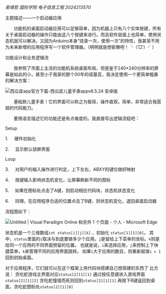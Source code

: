 _易靖哲 国际学院 电子信息工程 2024213570_

主题描述——一个启动器应用

       功能机的桌面启动器应用可以足够简单，因为机器上只有八个实体按键，所有关于桌面启动器的操作只能由这八个按键来进行。而且软件层面上也简单，使用状态机就可以解决。又因为Arduino本身“烧录一次，使用一次”的特性，我甚至不用为未来新增的应用程序写一个软件管理器。（明明就是想偷懒吧！╰（‵□′）╯）

功能设计和业务逻辑流

       我参照了市面上主流的功能机系统桌面布局，但是鉴于240*240分辨率的屏幕是如此的小，甚至小于我家的那个00年的诺基亚，我决定使用一个更简单粗暴的解决方案：

![西瓜皮app官方下载-西瓜皮儿童手表appv6.5.24 安卓版](file:///C:/Users/duck1/AppData/Local/Temp/msohtmlclip1/01/clip_image002.png)

       基础款儿童手表！它的界面可以称之为极简，操作直观，简单，非常适合我孱弱的代码能力。

       要用语言描述它的功能还是有点难度的。我直接写出逻辑流程吧：

 Setup

1.     硬件初始化

2.     显示默认锁屏界面

Loop

3.     对用户的输入操作进行判定，上下左右，ABXY的键位做好映射

4.     按键输入影响状态机变化，让屏幕刷新不同的图标

5.     如果在图标处点击了A键，则启动相应代码块，状态机状态变化

6.     同理，在应用程序合适的位置点击了B键，则状态机变化，退回桌面启动器

流程图如下：

![Untitled | Visual Paradigm Online 和另外 1 个页面 - 个人 - Microsoft​ Edge](file:///C:/Users/duck1/AppData/Local/Temp/msohtmlclip1/01/clip_image004.png)

状态机是一个三维数组`int status[i][j][k]` ，初始化 `status[1][1][0]`。
其中，`status`里面的`i`取决与到底要做多少个应用。`j`是留给上下菜单的坐标。`k`则是给同一个应用的不同界面预留的位置。
也就是说，`i`来选择应用，`j`来控制上下快捷菜单，`k`来管理不同的应用界面跳转。
如果`i`大于应用的数目，则重新赋值`i = 1`回到初始桌面。

对于应用程序，它们就可以在这个框架上用代码块搭建自己想搭建的东西了
比方说：
	贪吃蛇游戏主界面对应`status[2][1][1]`
	通过按任意键进入游戏界面`status[2][1][2]`
	贪吃蛇撞墙而死则回到`status[2][1][1]`
	再按下B键返回到桌面，贪吃蛇图标处`status[2][1][0]`
